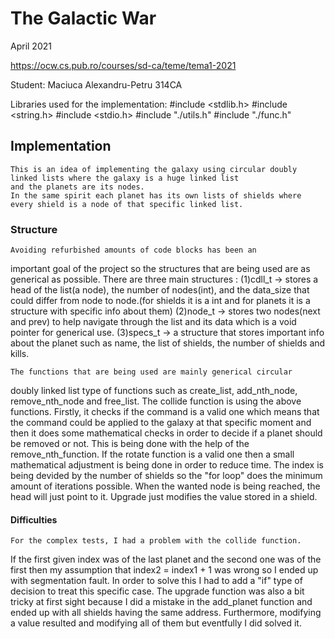 # The Galactic War

April 2021

<https://ocw.cs.pub.ro/courses/sd-ca/teme/tema1-2021>

Student: Maciuca Alexandru-Petru 314CA

Libraries used for the implementation:
#include <stdlib.h>
#include <string.h>
#include <stdio.h>
#include "./utils.h"
#include "./func.h"


## Implementation

	This is an idea of implementing the galaxy using circular doubly linked lists where the galaxy is a huge linked list
	and the planets are its nodes. 
	In the same spirit each planet has its own lists of shields where every shield is a node of that specific linked list.

### Structure

	Avoiding refurbished amounts of code blocks has been an 
important goal of the project so the structures that are being used are
as generical as possible. 
		There are three main structures :
(1)cdll_t -> stores a head of the list(a node), the number of nodes(int),
and the data_size that could differ from node to node.(for shields it is 
a int and for planets it is a structure with specific info about them)
(2)node_t -> stores two nodes(next and prev) to help navigate through the 
list and its data which is a void pointer for generical use.
(3)specs_t -> a structure that stores important info about the planet such as
name, the list of shields, the number of shields and kills.

	The functions that are being used are mainly generical circular
doubly linked list type of functions such as create_list, add_nth_node,
remove_nth_node and free_list.
	The collide function is using the above functions. Firstly, it checks
if the command is a valid one which means that the command could be applied to
the galaxy at that specific moment and then it does some mathematical checks in
order to decide if a planet should be removed or not. This is being done with
the help of the remove_nth_function. 
	If the rotate function is a valid one then a small mathematical
adjustment is being done in order to reduce time. 
The index is being devided by the number of shields so the "for loop" 
does the minimum amount of iterations possible. 
When the wanted node is being reached, the head will just point to it.
	Upgrade just modifies the value stored in a shield.
	
#### Difficulties
	
	For the complex tests, I had a problem with the collide function.
If the first given index was of the last planet and the second one was of
the first then my assumption that index2 = index1 + 1 was wrong so I ended up
with segmentation fault. In order to solve this I had to add a "if" type of 
decision to treat this specific case.
	The upgrade function was also a bit tricky at first sight because
I did a mistake in the add_planet function and ended up with all shields having
the same address. Furthermore, modifying a value resulted and modifying all 
of them but eventfully I did solved it.


